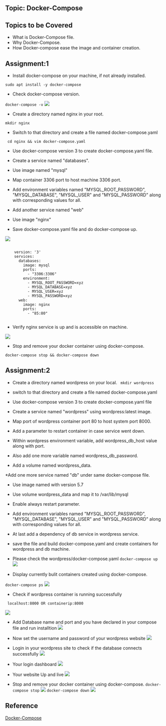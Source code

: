 ## Topic: Docker-Compose 

Topics to be Covered
------------------------
* What is Docker-Compose file.
* Why Docker-Compose.
* How Docker-compose ease the image and container creation.

Assignment:1
-------------------
* Install docker-compose on your machine, if not already installed.

``` sudo apt install -y docker-compose ```

* Check docker-compose version.

```docker-compose -v```
![](images/version)

* Create a directory named nginx in your root.

```mkdir nginx```

* Switch to that directory and create a file named docker-compose.yaml

``` cd nginx && vim docker-compose.yaml```

* Use docker-compose version 3 to create docker-compose.yaml file.

* Create a service named "databases".

* Use image named "mysql"
* Map container 3306 port to host machine 3306 port.
* Add environment variables named "MYSQL_ROOT_PASSWORD", "MYSQL_DATABASE", "MYSQL_USER" and "MYSQL_PASSWORD" along with corresponding values for all.

* Add another service named "web"
* Use image "nginx"
* Save docker-compose.yaml file and do docker-compose up.

![](images/mysql.png)

```

    version: '3'
    services:
      databases:
        image: mysql
        ports:
          - "3306:3306"
        environment:
          - MYSQL_ROOT_PASSWORD=xyz
          - MYSQL_DATABASE=xyz
          - MYSQL_USER=xyz
          - MYSQL_PASSWORD=xyz
      web:
        image: nginx
        ports:
          - "85:80"


 ```

* Verify nginx service is up and is accessible on machine.

 ![](images/check.png)

* Stop and remove your docker container using docker-compose.

``` docker-compose stop && docker-compose down ```


Assignment:2
--------------------
* Create a directory named wordpress on your local.
``` mkdir wordpress```

* switch to that directory and create a file named docker-compose.yaml

* Use docker-compose version 3 to create docker-compose.yaml file
* Create a service named "wordpress" using wordpress:latest image.


* Map port of wordpress container port 80 to host system port 8000.
* Add a parameter to restart container in case service went down.
* Within wordpress environment variable, add wordpress_db_host value along with port.
* Also add one more variable named wordpress_db_password.
* Add a volume named wordpress_data.

*Add one more service named "db" under same docker-compose file.
* Use image named    with version 5.7
* Use volume wordpress_data and map it to /var/lib/mysql
* Enable always restart parameter.
* Add environment variables named "MYSQL_ROOT_PASSWORD", "MYSQL_DATABASE", "MYSQL_USER" and "MYSQL_PASSWORD" along with corresponding values for all.

* At last add a dependency of db service in wordpress service.
* save the file and build docker-compose.yaml and create containers for wordpress and db machine.

- Please check the wordpress/docker-compose.yaml
```docker-compose up```
![](images/cmposeup.png)


* Display currently bulit containers created using docker-compose.

```docker-compose ps```
![](images/pscompo.png)

- Check if wordpress container is running successfully

``` localhost:8000 OR containerip:8000```

![](images/local.png)

- Add Database name and port and you have declared in your compose file and run installtion 
![](images/installation.png)

- Now set the username and password of your wordpress website
![](images/setusername.png)

- Login in your wordpress site to check if the database connects successfully
![](images/login.png)

- Your login dashboard
![](images/dash.png)

- Your website Up and live
![](images/live.png)
* Stop and remove your docker container using docker-compose.
```docker-compose stop```
![](images/stopcompose.png)
```docker-compose down```
![](images/remove.png)

Reference
-----------------
[Docker-Compose](https://docs.docker.com/compose/overview/)
